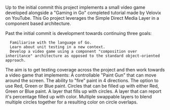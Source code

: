 Up to the initial commit this project implements a small video game developed alongside a "Gaming in Go" completed tutorial made by Velovix on YouTube. This Go project leverages the Simple Direct Media Layer in a component based architecture.

Past the initial commit is development towards continuing three goals:

      Familiarise with the language of Go.
      Learn about unit testing in a new context.
      Develop a video game using a component "composition over inheritance" architecture as opposed to the standard object-oriented approach.
  
The aim is to get testing coverage across the project and then work towards a video game that implements:
      A controllable "Paint Gun" that can move around the screen.
      The ability to "fire" paint in 4 directions.
      The option to use Red, Green or Blue paint.
      Circles that can be filled up with either Red, Green or Blue paint.
      A layer that fills up with circles.
      A layer that can report it's percentage filled up with color.
      Multiple swappable layers to blend multiple circles together for a resulting color on circle overlaps.
